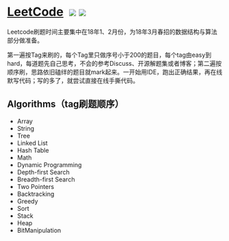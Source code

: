 # [LeetCode](https://leetcode.com/problemset/algorithms/)  ![](https://img.shields.io/badge/language-Python-blue.svg) ![](https://img.shields.io/badge/license-MIT-brightgreen.svg) 

Leetcode刷题时间主要集中在18年1、2月份，为18年3月春招的数据结构与算法部分做准备。

第一遍按Tag来刷的，每个Tag里只做序号小于200的题目，每个tag由easy到hard，每道题先自己思考，不会的参考Discuss、开源解题集或者博客；第二遍按顺序刷，思路依旧磕绊的题目就mark起来。一开始用IDE，跑出正确结果，再在线默写代码；写的多了，就尝试直接在线手撕代码。



## Algorithms（tag刷题顺序）

- Array
- String
- Tree
- Linked List
- Hash Table
- Math
- Dynamic Programming
- Depth-first Search
- Breadth-first Search
- Two Pointers
- Backtracking
- Greedy
- Sort
- Stack
- Heap
- BitManipulation




